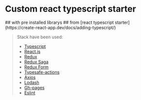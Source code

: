 <h1>Custom react typescript starter</h1>
## with pre installed librarys
## from [react typescript starter](https://create-react-app.dev/docs/adding-typescript/)


> Stack have been used:
>
> * [Typescript](https://www.typescriptlang.org/)
> * [React.js](https://reactjs.org/)
> * [Redux](https://redux.js.org/)
> * [Redux Saga](https://redux-saga.js.org/)
> * [Redux Form](https://redux-form.com/8.3.0/)
> * [Typesafe-actions](https://github.com/piotrwitek/typesafe-actions)
> * [Axios](https://github.com/axios/axios)
> * [Lodash](https://lodash.com/)
> * [Gh-pages](https://github.com/gitname/react-gh-pages)
> * [Eslint](https://eslint.org/)
